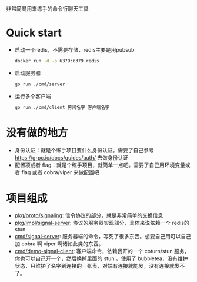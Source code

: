 非常简易用来练手的命令行聊天工具

# Quick start

- 启动一个redis，不需要存储，redis主要是用pubsub
  ```bash
  docker run -d -p 6379:6379 redis
  ```
- 启动服务器
  ```bash
  go run ./cmd/server
  ```
- 运行多个客户端
  ```bash
  go run ./cmd/client 房间名字 客户端名字
  ```

# 没有做的地方

- 身份认证：就是个练手项目要什么身份认证。需要了自己参考 https://grpc.io/docs/guides/auth/ 去做身份认证
- 配置项或者 flag：就是个练手项目，就简单一点吧。需要了自己用环境变量或者 flag 或者 cobra/viper 来做配置吧

# 项目组成

- [pkg/proto/signaling](pkg/proto/signaling): 信令协议的部分，就是非常简单的交换信息
- [pkg/impl/signal-server](pkg/impl/signal-server): 协议的服务器实现部分，具体来说依赖一个 redis的 stun
- [cmd/signal-server](cmd/signal-server): 服务器端的命令，写死了很多东西。想要自己用可以自己加 cobra 啊 viper 啊诸如此类的东西。
- [cmd/demo-signal-client](cmd/demo-signal-client): 客户端命令，依赖我开的一个 coturn/stun 服务，你也可以自己开一个，然后换掉里面的 stun:。使用了 bubbletea，没有维护状态，只维护了名字到连接的一张表，对端有连接就能发，没有连接就发不了。